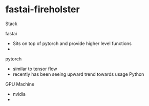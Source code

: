 # fastai-fireholster
 
Stack

 fastai 
  - Sits on top of pytorch and provide higher level functions
  - 
 pytorch 
  - similar to tensor flow
  - recently has been seeing upward trend towards usage
 Python

 GPU Machine
  - nvidia
  - 
